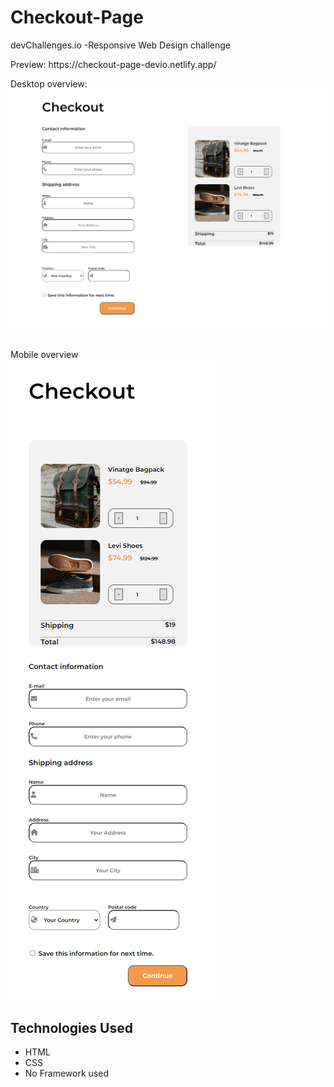 # Checkout-Page
devChallenges.io -Responsive Web Design challenge
<p>Preview: https://checkout-page-devio.netlify.app/ </p>

Desktop overview:<br>
![screenshot](https://github.com/sidramwaseem/Checkout-Page/blob/main/previews/overview.png?raw=true)

<br>Mobile overview<br>
![screenshot](https://github.com/sidramwaseem/Checkout-Page/blob/main/previews/overview-mob.png?raw=true)


<h2>Technologies Used</h2>
<ul>
  <li>HTML</li>
  <li>CSS</li>
  <li>No Framework used</li>
</ul>
